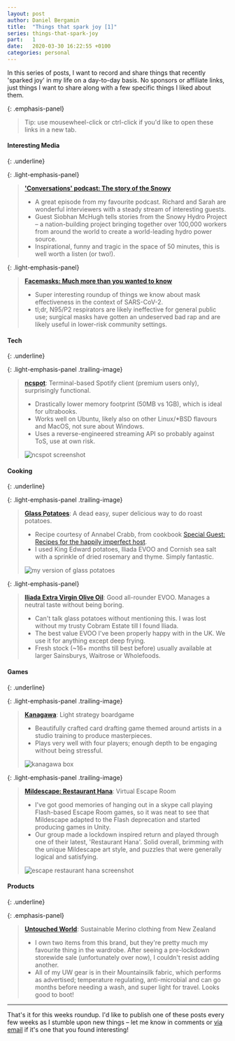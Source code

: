 ```yaml
---
layout: post
author: Daniel Bergamin
title:  "Things that spark joy [1]"
series: things-that-spark-joy
part:   1
date:   2020-03-30 16:22:55 +0100
categories: personal
---
```


In this series of posts, I want to record and share things that recently 'sparked joy' in my life on a day-to-day basis. No sponsors or affiliate links, just things I want to share along with a few specific things I liked about them.

{: .emphasis-panel}
> Tip: use mousewheel-click or ctrl-click if you'd like to open these links in a new tab.

#### Interesting Media
{: .underline}

{: .light-emphasis-panel}
> [**'Conversations' podcast: The story of the Snowy**][story-of-the-snowy]
> + A great episode from my favourite podcast. Richard and Sarah are wonderful interviewers with a steady stream of interesting guests.
> + Guest Siobhan McHugh tells stories from the Snowy Hydro Project – a nation-building project bringing together over 100,000 workers from around the world to create a world-leading hydro power source. 
> + Inspirational, funny and tragic in the space of 50 minutes, this is well worth a listen (or two!).

{: .light-emphasis-panel}
> [**Facemasks: Much more than you wanted to know**][facemasks-post]
> + Super interesting roundup of things we know about mask effectiveness in the context of SARS-CoV-2.
> + tl;dr, N95/P2 respirators are likely ineffective for general public use; surgical masks have gotten an undeserved bad rap and are likely useful in lower-risk community settings.

####  Tech
{: .underline}

{: .light-emphasis-panel .trailing-image}
> [**ncspot**][ncspot]: Terminal-based Spotify client (premium users only), surprisingly functional.
> + Drastically lower memory footprint (50MB vs 1GB), which is ideal for ultrabooks.
> + Works well on Ubuntu, likely also on other Linux/*BSD flavours and MacOS, not sure about Windows.
> + Uses a reverse-engineered streaming API so probably against ToS, use at own risk.
>
> ![ncspot screenshot](/assets/posts/things-that-spark-joy/1/ncspot.jpg)

#### Cooking
{: .underline}

{: .light-emphasis-panel .trailing-image}
> [**Glass Potatoes**][glass-potatoes]: A dead easy, super delicious way to do roast potatoes.
> + Recipe courtesy of Annabel Crabb, from cookbook [Special Guest: Recipes for the happily imperfect host][special-guest-cookbook].
> + I used King Edward potatoes, Iliada EVOO and Cornish sea salt with a sprinkle of dried rosemary and thyme. Simply fantastic.
>
> ![my version of glass potatoes](/assets/posts/things-that-spark-joy/1/glass_potatoes.jpg)

{: .light-emphasis-panel}
> [**Iliada Extra Virgin Olive Oil**][iliada-olive-oil]: Good all-rounder EVOO. Manages a neutral taste without being boring.
> + Can't talk glass potatoes without mentioning this. I was lost without my trusty Cobram Estate till I found Iliada.
> + The best value EVOO I've been properly happy with in the UK. We use it for anything except deep frying.
> + Fresh stock (~16+ months till best before) usually available at larger Sainsburys, Waitrose or Wholefoods. 

#### Games
{: .underline}

{: .light-emphasis-panel .trailing-image}
> [**Kanagawa**][kanagawa]: Light strategy boardgame
> + Beautifully crafted card drafting game themed around artists in a studio training to produce masterpieces.
> + Plays very well with four players; enough depth to be engaging without being stressful.   
>
> ![kanagawa box](/assets/posts/things-that-spark-joy/1/kanagawa.jpg)

{: .light-emphasis-panel .trailing-image}
> [**Mildescape: Restaurant Hana**][mildescape]: Virtual Escape Room
> + I've got good memories of hanging out in a skype call playing Flash-based Escape Room games, so it was neat to see that Mildescape adapted to the Flash deprecation and started producing games in Unity.
> + Our group made a lockdown inspired return and played through one of their latest, 'Restaurant Hana'. Solid overall, brimming with the unique Mildescape art style, and puzzles that were generally logical and satisfying. 
>
> ![escape restaurant hana screenshot](/assets/posts/things-that-spark-joy/1/escape_restaurant_hana.jpg)

#### Products
{: .underline}

{: .emphasis-panel}
> [**Untouched World**][untouched-world]: Sustainable Merino clothing from New Zealand
> + I own two items from this brand, but they're pretty much my favourite thing in the wardrobe. After seeing a pre-lockdown storewide sale (unfortunately over now), I couldn't resist adding another.
> + All of my UW gear is in their Mountainsilk fabric, which performs as advertised; temperature regulating, anti-microbial and can go months before needing a wash, and super light for travel. Looks good to boot!

----

That's it for this weeks roundup. I'd like to publish one of these posts every few weeks as I stumble upon new things – let me know in comments or [via email][about-me] if it's one that you found interesting!

[ncspot]:                 https://github.com/hrkfdn/ncspot
[glass-potatoes]:         https://www.broadsheet.com.au/national/food-and-drink/article/recipe-annabel-crabbs-glass-potatoes
[special-guest-cookbook]: https://www.amazon.co.uk/Special-Guest-Recipes-happily-imperfect/dp/1760634530
[iliada-olive-oil]:       https://www.odysea.com/iliada-pdo-kalamata-extra-virgin-olive-oil-1l
[facemasks-post]:         https://slatestarcodex.com/2020/03/23/face-masks-much-more-than-you-wanted-to-know/
[story-of-the-snowy]:     https://www.abc.net.au/radio/programs/conversations/siobhan-mchugh-snowy-scheme-rpt/12047818
[kanagawa]:               https://boardgamegeek.com/boardgame/200147/kanagawa
[mildescape]:             http://www.mildescape.com/escape121/
[untouched-world]:        https://untouchedworld.com/
[mountainsilk]:           https://www.untouchedworld.com/about-us/our-fabrics-and-yarns/mountainsilk.htm
[about-me]:               /about.html